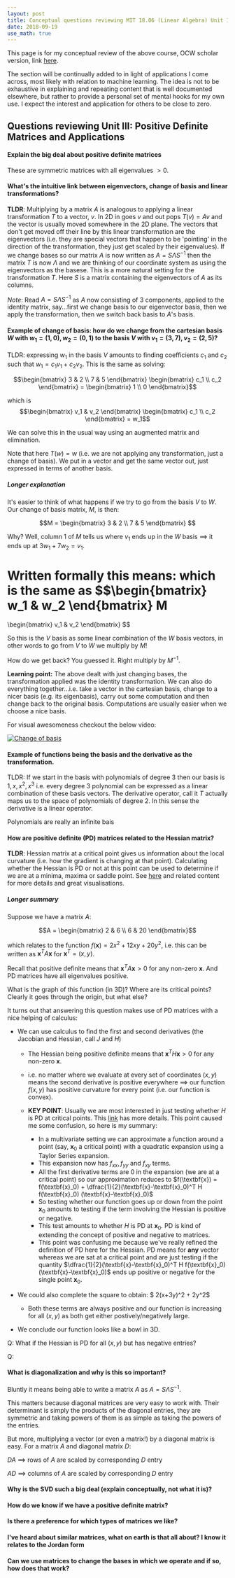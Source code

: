 ```yaml
---
layout: post
title: Conceptual questions reviewing MIT 18.06 (Linear Algebra) Unit III
date: 2018-09-19
use_math: true
---
```


This page is for my conceptual review of the above course, OCW scholar version, link [here](https://ocw.mit.edu/courses/mathematics/18-06sc-linear-algebra-fall-2011/).

The section will be continually added to in light of applications I come across, most likely with relation to machine learning. The idea is not to be exhaustive in explaining and repeating content that is well documented elsewhere, but rather to provide a personal set of mental hooks for my own use. I expect the interest and application for others to be close to zero.

## Questions reviewing Unit III: Positive Definite Matrices and Applications

#### Explain the big deal about positive definite matrices

These are symmetric matrices with all eigenvalues $>0$.

#### What's the intuitive link between eigenvectors, change of basis and linear transformations?

**TLDR**: Multiplying by a matrix $A$ is analogous to applying a linear transformation $T$ to a vector, $v$. In 2D in goes $v$ and out pops $T(v) = Av$ and the vector is usually moved somewhere in the 2D plane. The vectors that don't get moved off their line by this linear transformation are the eigenvectors (i.e. they are special vectors that happen to be 'pointing' in the direction of the transformation, they just get scaled by their eigenvalues). If we change bases so our matrix $A$ is now written as $A = S \Lambda S^{-1}$ then the matrix $T$ is now $\Lambda$ and we are thinking of our coordinate system as using the eigenvectors as the basese. This is a more natural setting for the transformation $T$. Here $S$ is a matrix containing the eigenvectors of $A$ as its columns.

*Note*: Read $A = S \Lambda S^{-1}$ as $A$ now consisting of 3 components, applied to the identity matrix, say...first we change basis to our eigenvector basis, then we apply the transformation, then we switch back basis to $A$'s basis.

#### Example of change of basis: how do we change from the cartesian basis $W$ with $w_{1}=(1, 0), w_{2} =(0,1)$ to the basis $V$ with $v_{1}=(3, 7), v_{2}=(2,5)$?

TLDR: expressing $w_{1}$ in the basis $V$ amounts to finding coefficients $c_1$ and $c_2$ such that $w_{1} = c_1 v_1 + c_2 v_2$. This is the same as solving:

$$\begin{bmatrix}
          3 & 2  \\
          7 & 5
          \end{bmatrix}
\begin{bmatrix}
          c_1  \\
          c_2
          \end{bmatrix} =
\begin{bmatrix}
          1  \\
          0
          \end{bmatrix}$$

which is $$\begin{bmatrix}
          v_1 & v_2
          \end{bmatrix}
\begin{bmatrix}
          c_1  \\
          c_2
          \end{bmatrix} = w_1$$

We can solve this in the usual way using an augmented matrix and elimination.

Note that here $T(w) = w$ (i.e. we are not applying any transformation, just a change of basis). We put in a vector and get the same vector out, just expressed in terms of another basis.

##### Longer explanation

It's easier to think of what happens if we try to go from the basis $V$ to $W$. Our change of basis matrix, $M$, is then:

$$M = \begin{bmatrix}
          3 & 2  \\
          7 & 5
          \end{bmatrix}
$$

Why? Well, column 1 of $M$ tells us where $v_1$ ends up in the $W$ basis $\implies$ it ends up at $3w_1 + 7w_2 = v_1$.

Written formally this means:
which is the same as
$$\begin{bmatrix}
          w_1 & w_2
          \end{bmatrix}
M
=
\begin{bmatrix}
          v_1 & v_2
          \end{bmatrix}
$$

So this is the $V$ basis as some linear combination of the $W$ basis vectors, in other words to go from $V$ to $W$ we multiply by $M$!

How do we get back? You guessed it. Right multiply by $M^{-1}$.

**Learning point:** The above dealt with just changing bases, the transformation applied was the identity transformation. We can also do everything together...i.e. take a vector in the cartesian basis, change to a nicer basis (e.g. its eigenbasis), carry out some computation and then change back to the original basis. Computations are usually easier when we choose a nice basis.

For visual awesomeness checkout the below video:

[![Change of basis](http://img.youtube.com/vi/P2LTAUO1TdA/0.jpg)](http://www.youtube.com/watch?v=P2LTAUO1TdA)


#### Example of functions being the basis and the derivative as the transformation.

TLDR: If we start in the basis with polynomials of degree 3 then our basis is ${1, x, x^2, x^3}$ i.e. every degree 3 polynomial can be expressed as a linear combination of these basis vectors. The derivative operator, call it $T$ actually maps us to the space of polynomials of degree 2. In this sense the derivative is a linear operator.

Polynomials are really an infinite bais

#### How are positive definite (PD) matrices related to the Hessian matrix?

**TLDR**: Hessian matrix at a critical point gives us information about the local curvature (i.e. how the gradient is changing at that point). Calculating whether the Hessian is PD or not at this point can be used to determine if we are at a minima, maxima or saddle point. See
[here](https://www.khanacademy.org/math/multivariable-calculus/applications-of-multivariable-derivatives/quadratic-approximations/a/quadratic-approximation) and related content for more details and great visualisations.

##### Longer summary

Suppose we have a matrix $A$:

$$A = \begin{bmatrix}
          2 & 6  \\
          6 & 20
          \end{bmatrix}$$

which relates to the function $f(\textbf{x}) = 2x^2 + 12xy + 20y^2$, i.e. this can be written as $\textbf{x}^T A \textbf{x}$ for $\textbf{x}^T = (x, y)$.

Recall that positive definite means that $\textbf{x}^T A \textbf{x} > 0$ for any non-zero $\textbf{x}$. And PD matrices have all eigenvalues positive.

What is the graph of this function (in 3D)? Where are its critical points? Clearly it goes through the origin, but what else?

It turns out that answering this question makes use of PD matrices with a nice helping of calculus:

* We can use calculus to find the first and second derivatives (the Jacobian and Hessian, call $J$ and $H$)
  * The Hessian being positive definite means that $\textbf{x}^T H \textbf{x} > 0$ for any non-zero $\textbf{x}$.
  * i.e. no matter where we evaluate at every set of coordinates $(x, y)$ means the second derivative is positive everywhere $\implies$ our function $f(x,y)$ has positive curvature for every point (i.e. our function is convex).
  * **KEY POINT**: Usually we are most interested in just testing whether $H$ is PD at critical points. This
  [link](https://www.khanacademy.org/math/multivariable-calculus/applications-of-multivariable-derivatives/optimizing-multivariable-functions/a/reasoning-behind-the-second-partial-derivative-test) has more details. This point caused me some confusion, so here is my summary:

    * In a multivariate setting we can approximate a function around a point (say, $\textbf{x}_0$ a critical point) with a quadratic expansion using a Taylor Series expansion.
    * This expansion now has $f_{xx}, f_{yy}$ and $f_{xy}$ terms.
    * All the first derivative terms are 0 in the expansion (we are at a critical point) so our approximation reduces to $f(\textbf{x}) = f(\textbf{x}_0) + \dfrac{1}{2}(\textbf{x}-\textbf{x}_0)^T H f(\textbf{x}_0) (\textbf{x}-\textbf{x}_0)$
    * So testing whether our function goes up or down from the point $\textbf{x}_0$ amounts to testing if the term involving the Hessian is positive or negative.
    * This test amounts to whether $H$ is PD at $\textbf{x}_0$. PD is kind of extending the concept of positive and negative to matrices.
     * This point was confusing me because we've really refined the definition of PD here for the Hessian. PD means for **any** vector whereas we are sat at a critical point and are just testing if the quantity $\dfrac{1}{2}(\textbf{x}-\textbf{x}_0)^T H f(\textbf{x}_0) (\textbf{x}-\textbf{x}_0)$ ends up positive or negative for the single point $\textbf{x}_0$.


* We could also complete the square to obtain: $ 2(x+3y)^2 + 2y^2$
  * Both these terms are always positive and our function is increasing for all $(x, y$) as both get either postively/negatively large.
* We conclude our function looks like a bowl in 3D.

Q: What if the Hessian is PD for all $(x, y)$ but has negative entries?

Q:

#### What is diagonalization and why is this so important?

Bluntly it means being able to write a matrix $A$ as $A = S\Lambda S^{-1}$.

This matters because diagonal matrices are very easy to work with. Their determinant is simply the products of the diagonal entries, they are symmetric and taking powers of them is as simple as taking the powers of the entries.

But more, multiplying a vector (or even a matrix!) by a diagonal matrix is easy. For a matrix $A$ and diagonal matrix $D$:

$D A$ $\implies$ rows of $A$ are scaled by corresponding $D$ entry

$A D$ $\implies$ columns of $A$ are scaled by corresponding $D$ entry


#### Why is the SVD such a big deal (explain conceptually, not what it is)?



#### How do we know if we have a positive definite matrix?


#### Is there a preference for which types of matrices we like?


#### I've heard about similar matrices, what on earth is that all about? I know it relates to the Jordan form




#### Can we use matrices to change the bases in which we operate and if so, how does that work?
